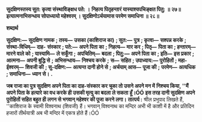 **सुदक्षिणस्तस्य सुत: कृत्वा संस्थाविङ्क्षध पते: ।** **निहत्य पितृहन्तारं यास्याश्यपचिङ्क्षत पितु: ॥ २७॥** **इत्यात्मनाभिसन्धाय सोपाध्यायो महेश्वरम् ।** **सुदक्षिणोऽर्चयामास परमेण समाधिना ॥ २८॥** 

**शब्दार्थ** 

**सुदक्षिण:—** **सुदक्षिण नामक** **; तस्य—** **उसका (काशिराज का)** **; सुत:—** **पुत्र** **; कृत्वा—** **सश्पन्न करके** **; संस्था-विधिम्—** **दाह-** **संस्कार** **; पते:—** **अपने पिता का** **; निहत्य—** **मार कर** **; पितृ—** **पिता का** **; हन्तारम्—** **मारने वाले को** **; यास्यामि—** **ले सकूँगा** **;** **अपचितिम्—** **बदला** **; पितु:—** **अपने पिता का** **; इति—** **इस प्रकार** **; आत्मना—** **अपनी बुद्धि से** **; अभिसन्धाय—** **निश्चय करके** **;** **स—** **सहित** **; उपाध्याय:—** **पुरोहितों** **; महा-ईश्वरम्—** **शिवजी की** **; सु-दक्षिण:—** **अत्यन्त दानी होने से** **; अर्चयाम् आस—** **पूजा की** **;** **परमेण—** **अत्यधिक** **; समाधिना—** **ध्यान से।** **.** 

**जब राजा का पुत्र सुदक्षिण अपने पिता का दाह-संस्कार कर चुका तो उसने अपने मन में** **निश्चय किया, ''मैं अपने पिता के हत्यारे का वध करके ही उसकी मृत्यु का बदला ले सकता** **हूँ।ÓÓ इस तरह दानी सुदक्षिण अपने पुरोहितों सहित बहुत ही लगन से भगवान् महेश्वर की पूजा** **करने लगा।** **तात्पर्य :** श्रील प्रभुपाद लिखते हैं, ''काशिराज के स्वामी विश्वनाथ (शिवजी) हैं। भगवान् विश्वनाथ का मन्दिर अभी भी काशी में है और प्रतिदिन हजारों तीर्थयात्री अब भी मन्दिर में एकत्र होते हैं।ÓÓ  